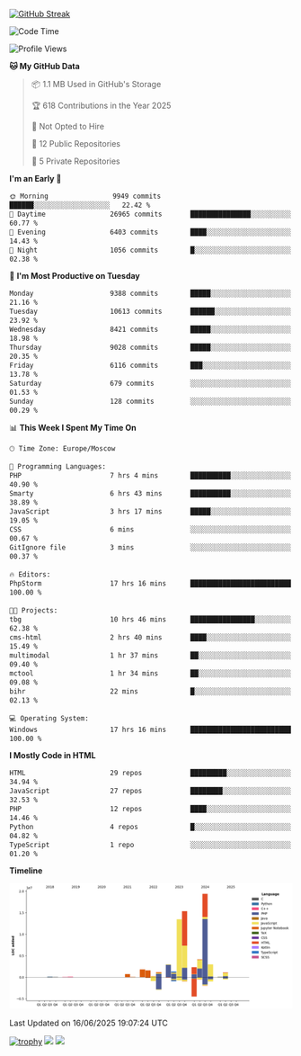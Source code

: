 [![GitHub Streak](https://github-readme-streak-stats.herokuapp.com/?user=yogik10)](https://git.io/streak-stats)
<!--START_SECTION:waka-->
![Code Time](http://img.shields.io/badge/Code%20Time-1%2C435%20hrs%2021%20mins-blue)

![Profile Views](http://img.shields.io/badge/Profile%20Views-0-blue)

**🐱 My GitHub Data** 

> 📦 1.1 MB Used in GitHub's Storage 
 > 
> 🏆 618 Contributions in the Year 2025
 > 
> 🚫 Not Opted to Hire
 > 
> 📜 12 Public Repositories 
 > 
> 🔑 5 Private Repositories 
 > 
**I'm an Early 🐤** 

```text
🌞 Morning                9949 commits        ██████░░░░░░░░░░░░░░░░░░░   22.42 % 
🌆 Daytime                26965 commits       ███████████████░░░░░░░░░░   60.77 % 
🌃 Evening                6403 commits        ████░░░░░░░░░░░░░░░░░░░░░   14.43 % 
🌙 Night                  1056 commits        █░░░░░░░░░░░░░░░░░░░░░░░░   02.38 % 
```
📅 **I'm Most Productive on Tuesday** 

```text
Monday                   9388 commits        █████░░░░░░░░░░░░░░░░░░░░   21.16 % 
Tuesday                  10613 commits       ██████░░░░░░░░░░░░░░░░░░░   23.92 % 
Wednesday                8421 commits        █████░░░░░░░░░░░░░░░░░░░░   18.98 % 
Thursday                 9028 commits        █████░░░░░░░░░░░░░░░░░░░░   20.35 % 
Friday                   6116 commits        ███░░░░░░░░░░░░░░░░░░░░░░   13.78 % 
Saturday                 679 commits         ░░░░░░░░░░░░░░░░░░░░░░░░░   01.53 % 
Sunday                   128 commits         ░░░░░░░░░░░░░░░░░░░░░░░░░   00.29 % 
```


📊 **This Week I Spent My Time On** 

```text
🕑︎ Time Zone: Europe/Moscow

💬 Programming Languages: 
PHP                      7 hrs 4 mins        ██████████░░░░░░░░░░░░░░░   40.90 % 
Smarty                   6 hrs 43 mins       ██████████░░░░░░░░░░░░░░░   38.89 % 
JavaScript               3 hrs 17 mins       █████░░░░░░░░░░░░░░░░░░░░   19.05 % 
CSS                      6 mins              ░░░░░░░░░░░░░░░░░░░░░░░░░   00.67 % 
GitIgnore file           3 mins              ░░░░░░░░░░░░░░░░░░░░░░░░░   00.37 % 

🔥 Editors: 
PhpStorm                 17 hrs 16 mins      █████████████████████████   100.00 % 

🐱‍💻 Projects: 
tbg                      10 hrs 46 mins      ████████████████░░░░░░░░░   62.38 % 
cms-html                 2 hrs 40 mins       ████░░░░░░░░░░░░░░░░░░░░░   15.49 % 
multimodal               1 hr 37 mins        ██░░░░░░░░░░░░░░░░░░░░░░░   09.40 % 
mctool                   1 hr 34 mins        ██░░░░░░░░░░░░░░░░░░░░░░░   09.08 % 
bihr                     22 mins             █░░░░░░░░░░░░░░░░░░░░░░░░   02.13 % 

💻 Operating System: 
Windows                  17 hrs 16 mins      █████████████████████████   100.00 % 
```

**I Mostly Code in HTML** 

```text
HTML                     29 repos            █████████░░░░░░░░░░░░░░░░   34.94 % 
JavaScript               27 repos            ████████░░░░░░░░░░░░░░░░░   32.53 % 
PHP                      12 repos            ████░░░░░░░░░░░░░░░░░░░░░   14.46 % 
Python                   4 repos             █░░░░░░░░░░░░░░░░░░░░░░░░   04.82 % 
TypeScript               1 repo              ░░░░░░░░░░░░░░░░░░░░░░░░░   01.20 % 
```



**Timeline**

![Lines of Code chart](https://raw.githubusercontent.com/Yogik10/Yogik10/main/assets/bar_graph.png)


 Last Updated on 16/06/2025 19:07:24 UTC
<!--END_SECTION:waka-->
[![trophy](https://github-profile-trophy.vercel.app/?username=yogik10)](https://github.com/ryo-ma/github-profile-trophy)
![](https://github-profile-summary-cards.vercel.app/api/cards/profile-details?username=yogik10&theme=solarized_dark)
![](https://github-profile-summary-cards.vercel.app/api/cards/most-commit-language?username=yogik10&theme=solarized_dark)


